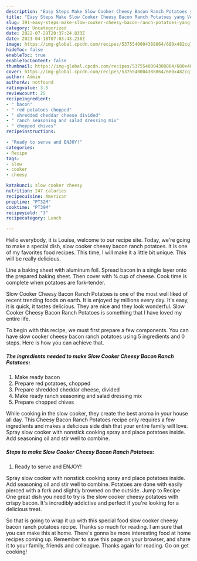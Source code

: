 ```yaml
---
description: "Easy Steps Make Slow Cooker Cheesy Bacon Ranch Potatoes yang Very Delicious"
title: "Easy Steps Make Slow Cooker Cheesy Bacon Ranch Potatoes yang Very Delicious"
slug: 391-easy-steps-make-slow-cooker-cheesy-bacon-ranch-potatoes-yang-very-delicious
category: Uncategorized
date: 2022-07-29T20:37:24.833Z
date: 2023-04-18T07:03:43.238Z
image: https://img-global.cpcdn.com/recipes/5375540004388864/680x482cq70/slow-cooker-cheesy-bacon-ranch-potatoes-recipe-main-photo.jpg
hideToc: false
enableToc: true
enableTocContent: false
thumbnail: https://img-global.cpcdn.com/recipes/5375540004388864/680x482cq70/slow-cooker-cheesy-bacon-ranch-potatoes-recipe-main-photo.jpg
cover: https://img-global.cpcdn.com/recipes/5375540004388864/680x482cq70/slow-cooker-cheesy-bacon-ranch-potatoes-recipe-main-photo.jpg
author: Admin
authorAv: notfound
ratingvalue: 3.5
reviewcount: 25
recipeingredient:
- " bacon"
- " red potatoes chopped"
- " shredded cheddar cheese divided"
- " ranch seasoning and salad dressing mix"
- " chopped chives"
recipeinstructions:

- "Ready to serve and ENJOY!"
categories:
- Recipe
tags:
- slow
- cooker
- cheesy

katakunci: slow cooker cheesy 
nutrition: 247 calories
recipecuisine: American
preptime: "PT32M"
cooktime: "PT39M"
recipeyield: "3"
recipecategory: Lunch

---
```



Hello everybody, it is Louise, welcome to our recipe site. Today, we're going to make a special dish, slow cooker cheesy bacon ranch potatoes. It is one of my favorites food recipes. This time, I will make it a little bit unique. This will be really delicious.

Line a baking sheet with aluminum foil. Spread bacon in a single layer onto the prepared baking sheet. Then cover with ¾ cup of cheese. Cook time is complete when potatoes are fork-tender.

Slow Cooker Cheesy Bacon Ranch Potatoes is one of the most well liked of recent trending foods on earth. It is enjoyed by millions every day. It's easy, it is quick, it tastes delicious. They are nice and they look wonderful. Slow Cooker Cheesy Bacon Ranch Potatoes is something that I have loved my entire life.


To begin with this recipe, we must first prepare a few components. You can have slow cooker cheesy bacon ranch potatoes using 5 ingredients and 0 steps. Here is how you can achieve that.

<!--inarticleads1-->

##### The ingredients needed to make Slow Cooker Cheesy Bacon Ranch Potatoes:

1. Make ready  bacon
1. Prepare  red potatoes, chopped
1. Prepare  shredded cheddar cheese, divided
1. Make ready  ranch seasoning and salad dressing mix
1. Prepare  chopped chives


While cooking in the slow cooker, they create the best aroma in your house all day. This Cheesy Bacon Ranch Potatoes recipe only requires a few ingredients and makes a delicious side dish that your entire family will love. Spray slow cooker with nonstick cooking spray and place potatoes inside. Add seasoning oil and stir well to combine. 

<!--inarticleads2-->

##### Steps to make Slow Cooker Cheesy Bacon Ranch Potatoes:


1. Ready to serve and ENJOY!

Spray slow cooker with nonstick cooking spray and place potatoes inside. Add seasoning oil and stir well to combine. Potatoes are done with easily pierced with a fork and slightly browned on the outside. Jump to Recipe One great dish you need to try is the slow cooker cheesy potatoes with crispy bacon. It&#39;s incredibly addictive and perfect if you&#39;re looking for a delicious treat. 

So that is going to wrap it up with this special food slow cooker cheesy bacon ranch potatoes recipe. Thanks so much for reading. I am sure that you can make this at home. There's gonna be more interesting food at home recipes coming up. Remember to save this page on your browser, and share it to your family, friends and colleague. Thanks again for reading. Go on get cooking!

